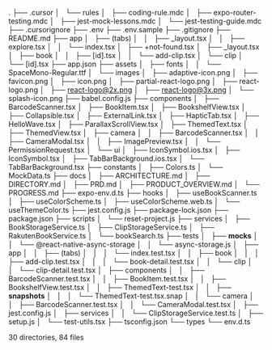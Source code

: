 .
├── .cursor
│   └── rules
│       ├── coding-rule.mdc
│       ├── expo-router-testing.mdc
│       ├── jest-mock-lessons.mdc
│       └── jest-testing-guide.mdc
├── .cursorignore
├── .env
├── .env.sample
├── .gitignore
├── README.md
├── app
│   ├── (tabs)
│   │   ├── _layout.tsx
│   │   ├── explore.tsx
│   │   └── index.tsx
│   ├── +not-found.tsx
│   ├── _layout.tsx
│   ├── book
│   │   ├── [id].tsx
│   │   └── add-clip.tsx
│   └── clip
│       └── [id].tsx
├── app.json
├── assets
│   ├── fonts
│   │   └── SpaceMono-Regular.ttf
│   └── images
│       ├── adaptive-icon.png
│       ├── favicon.png
│       ├── icon.png
│       ├── partial-react-logo.png
│       ├── react-logo.png
│       ├── react-logo@2x.png
│       ├── react-logo@3x.png
│       └── splash-icon.png
├── babel.config.js
├── components
│   ├── BarcodeScanner.tsx
│   ├── BookItem.tsx
│   ├── BookshelfView.tsx
│   ├── Collapsible.tsx
│   ├── ExternalLink.tsx
│   ├── HapticTab.tsx
│   ├── HelloWave.tsx
│   ├── ParallaxScrollView.tsx
│   ├── ThemedText.tsx
│   ├── ThemedView.tsx
│   ├── camera
│   │   ├── BarcodeScanner.tsx
│   │   ├── CameraModal.tsx
│   │   ├── ImagePreview.tsx
│   │   └── PermissionRequest.tsx
│   └── ui
│       ├── IconSymbol.ios.tsx
│       ├── IconSymbol.tsx
│       ├── TabBarBackground.ios.tsx
│       └── TabBarBackground.tsx
├── constants
│   ├── Colors.ts
│   └── MockData.ts
├── docs
│   ├── ARCHITECTURE.md
│   ├── DIRECTORY.md
│   ├── PRD.md
│   ├── PRODUCT_OVERVIEW.md
│   └── PROGRESS.md
├── expo-env.d.ts
├── hooks
│   ├── useBookScanner.ts
│   ├── useColorScheme.ts
│   ├── useColorScheme.web.ts
│   └── useThemeColor.ts
├── jest.config.js
├── package-lock.json
├── package.json
├── scripts
│   └── reset-project.js
├── services
│   ├── BookStorageService.ts
│   ├── ClipStorageService.ts
│   ├── RakutenBookService.ts
│   └── bookSearch.ts
├── tests
│   ├── __mocks__
│   │   └── @react-native-async-storage
│   │       └── async-storage.js
│   ├── app
│   │   ├── (tabs)
│   │   │   └── index.test.tsx
│   │   ├── book
│   │   │   ├── add-clip.test.tsx
│   │   │   └── book-detail.test.tsx
│   │   └── clip
│   │       └── clip-detail.test.tsx
│   ├── components
│   │   ├── BarcodeScanner.test.tsx
│   │   ├── BookItem.test.tsx
│   │   ├── BookshelfView.test.tsx
│   │   ├── ThemedText-test.tsx
│   │   ├── __snapshots__
│   │   │   └── ThemedText-test.tsx.snap
│   │   └── camera
│   │       ├── BarcodeScanner.test.tsx
│   │       └── CameraModal.test.tsx
│   ├── jest.config.js
│   ├── services
│   │   └── ClipStorageService.test.ts
│   ├── setup.js
│   └── test-utils.tsx
├── tsconfig.json
└── types
    └── env.d.ts

30 directories, 84 files
